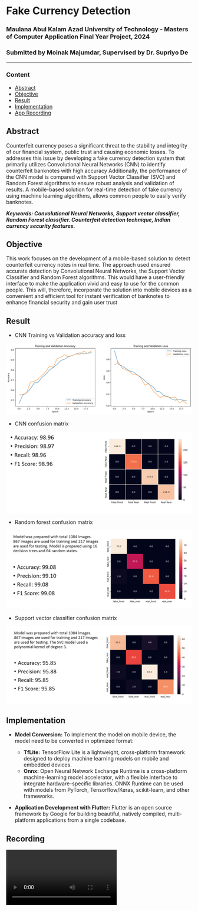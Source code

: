 # Fake Currency Detection
### Maulana Abul Kalam Azad University of Technology - Masters of Computer Application Final Year Project, 2024
### Submitted by **Moinak Majumdar**, Supervised by **Dr. Supriyo De**

---

### **Content**
- [Abstract](#abstract)
- [Objective](#objective)
- [Result](#result)
- [Implementation](#implementation)
- [App Recording](#recording)

## <a id='abstract'>Abstract</a>

Counterfeit currency poses a significant threat to the stability and integrity of our financial system, public trust and causing economic losses. To addresses this issue by developing a fake currency detection system that primarily utilizes Convolutional Neural Networks (CNN) to identify counterfeit banknotes with high accuracy Additionally, the performance of the CNN model is compared with Support Vector Classifier (SVC) and Random Forest algorithms to ensure robust analysis and validation of results. A mobile-based solution for real-time detection of fake currency using machine learning algorithms, allows common people to easily verify banknotes.

<b><i>Keywords: Convolutional Neural Networks, Support vector classifier, Random Forest classifier. Counterfeit detection technique, Indian currency security features.</i></b>


## <a id='objective'>Objective</a>

This work focuses on the development of a mobile-based solution to detect counterfeit currency notes in real time. The approach used ensured accurate detection by Convolutional Neural Networks, the Support Vector Classifier and Random Forest algorithms. This would have a user-friendly interface to make the application vivid and easy to use for the common people. This will, therefore, incorporate the solution into mobile devices as a convenient and efficient tool for instant verification of banknotes to enhance financial security and gain user trust

## <a id='result'>Result</a>
- CNN Training vs Validation accuracy and loss

![cnnGraph](/media/cnnGraph.png)

- CNN confusion matrix

![cnn_cm](/media/cnn_cm.png)

- Random forest confusion matrix

![rf_cm](/media/rf_cm.png)

- Support vector classifier confusion matrix

![svc_cm](/media/svc_cm.png)

## <a id='implementation'>Implementation</a>
- **Model Conversion:** To implement the model on mobile device, the model need to be converted in optimized format: 
    - **TfLite:** TensorFlow Lite is a lightweight, cross-platform framework designed to deploy machine learning models on mobile and embedded devices.
    - **Onnx:** Open Neural Network Exchange Runtime is a cross-platform machine-learning model accelerator, with a flexible interface to integrate hardware-specific libraries. ONNX Runtime can be used with models from PyTorch, Tensorflow/Keras, scikit-learn, and other frameworks.

- **Application Development with Flutter:** Flutter is an open source framework by Google for building beautiful, natively compiled, multi-platform applications from a single codebase. 

## <a id='recording'>Recording</a>

![recording](/media/recording.mp4)
